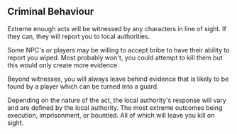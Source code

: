 ## Criminal Behaviour

Extreme enough acts will be witnessed by any characters in line of sight. If they can, they will report you to local authorities.

Some NPC's or players may be willing to accept bribe to have their ability to report you wiped. Most probably won't, you could attempt to kill them but this would only create more evidence.

Beyond witnesses, you will always leave behind evidence that is likely to be found by a player which can be turned into a guard.

Depending on the nature of the act, the local authority's response will vary and are defined by the local authority. The most extreme outcomes being execution, imprisonment, or bountied. All of which will leave you kill on sight.